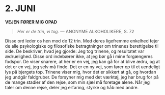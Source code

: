 # 2. JUNI

**VEJEN FØRER MIG OPAD**

> *Her er de trin, vi tog.*
> — ANONYME ALKOHOLIKERE, S. 72

Disse ord leder os hen mod de 12 trin. Med deres ligefremme enkelhed fejer de alle psykologiske og filosofiske betragtninger om trinenes berettigelse til side. De beskriver, hvad jeg gjorde: Jeg tog trinene, og resultatet var ædruelighed. Disse ord indebærer ikke, at jeg bør gå i mine forgængeres fodspor. De viser snarere, at her er en vej, jeg kan gå for at blive ædru, og at det er en vej, jeg selv må finde. Det er en ny vej, som fører op til et uendeligt lys på bjergets top. Trinene viser mig, hvor det er sikkert at gå, og hvordan jeg undgår faldgruber. De forsyner mig med det værktøj, jeg har brug for på de mange stadier af den rejse, som min sjæl må foretage alene. Når jeg taler om denne rejse, deler jeg erfaring, styrke og håb med andre.
